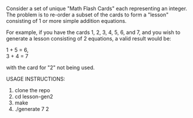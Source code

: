 Consider a set of unique "Math Flash Cards" each representing an integer.
The problem is to re-order a subset of the cards to form a "lesson" consisting of 1 or more simple addition equations.

For example, if you have the cards 1, 2, 3, 4, 5, 6, and 7, and you wish to generate a lesson consisting of 2 equations, a valid result would be:

1 + 5 = 6,  
3 + 4 = 7

with the card for "2" not being used.

USAGE INSTRUCTIONS:

1. clone the repo
2. cd lesson-gen2
3. make
4. ./generate 7 2